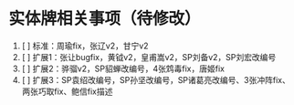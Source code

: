 # 实体牌相关事项（待修改）

1. [ ] 标准：周瑜fix，张辽v2，甘宁v2
2. [ ] 扩展1：张让bugfix，黄钺v2，皇甫嵩v2，SP刘备v2，SP刘宏改编号
3. [ ] 扩展2：骅骝v2，SP貂蝉改编号，4张鸩毒fix，唐姬fix
4. [ ] 扩展3：SP袁绍改编号，SP孙坚改编号，SP诸葛亮改编号、3张冲阵fix、两张巧取fix、鲍信fix描述
